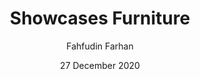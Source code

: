 ---
title: Showcases Furniture
date: 27 December 2020
thumbnail: /assets/showcases/thumbnail_furniture.png
author: Fahfudin Farhan
category: Mobile
tags: 
- Exploration
- Furniture
---